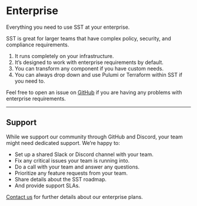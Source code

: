 # Enterprise

Everything you need to use SST at your enterprise.

SST is great for larger teams that have complex policy, security, and compliance requirements.

1. It runs completely on your infrastructure.
2. It’s designed to work with enterprise requirements by default.
3. You can transform any component if you have custom needs.
4. You can always drop down and use Pulumi or Terraform within SST if you need to.

Feel free to open an issue on [GitHub](https://github.com/sst/sst) if you are having any problems with enterprise requirements.

---

## Support

While we support our community through GitHub and Discord, your team might need dedicated support. We’re happy to:

- Set up a shared Slack or Discord channel with your team.
- Fix any critical issues your team is running into.
- Do a call with your team and answer any questions.
- Prioritize any feature requests from your team.
- Share details about the SST roadmap.
- And provide support SLAs.

[Contact us](mailto:hello@sst.dev) for further details about our enterprise plans.